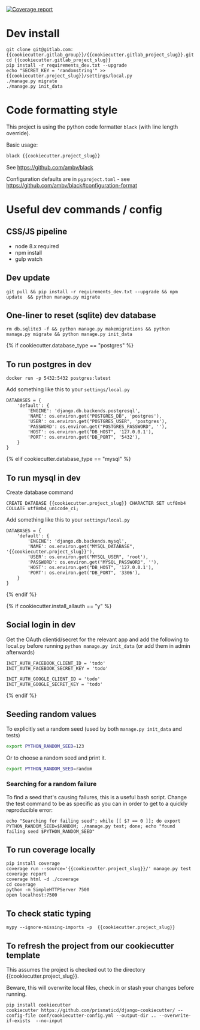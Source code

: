 
[![Coverage report](https://gitlab.com/{{cookiecutter.gitlab_group}}/{{cookiecutter.gitlab_project_slug}}/badges/master/coverage.svg)](https://{{cookiecutter.gitlab_group}}.gitlab.io/{{cookiecutter.gitlab_project_slug}}/index.html)

# Dev install

```
git clone git@gitlab.com:{{cookiecutter.gitlab_group}}/{{cookiecutter.gitlab_project_slug}}.git
cd {{cookiecutter.gitlab_project_slug}}
pip install -r requirements_dev.txt --upgrade
echo "SECRET_KEY = 'randomstring'" >> {{cookiecutter.project_slug}}/settings/local.py
./manage.py migrate
./manage.py init_data
```

# Code formatting style

This project is using the python code formatter `black` (with line length override).

Basic usage:

```bash
black {{cookiecutter.project_slug}}
```

See https://github.com/ambv/black

Configuration defaults are in `pyproject.toml` - see https://github.com/ambv/black#configuration-format


# Useful dev commands / config

## CSS/JS pipeline

* node 8.x required
* npm install
* gulp watch

## Dev update

```
git pull && pip install -r requirements_dev.txt --upgrade && npm update  && python manage.py migrate
```

## One-liner to reset (sqlite) dev database
```
rm db.sqlite3 -f && python manage.py makemigrations && python manage.py migrate && python manage.py init_data
```

{% if cookiecutter.database_type == "postgres" %}
## To run postgres in dev

```
docker run -p 5432:5432 postgres:latest
```

Add something like this to your `settings/local.py`

```
DATABASES = {
    'default': {
        'ENGINE': 'django.db.backends.postgresql',
        'NAME': os.environ.get("POSTGRES_DB", 'postgres'),
        'USER': os.environ.get("POSTGRES_USER", 'postgres'),
        'PASSWORD': os.environ.get("POSTGRES_PASSWORD", ''),
        'HOST': os.environ.get("DB_HOST", '127.0.0.1'),
        'PORT': os.environ.get("DB_PORT", '5432'),
    }
}
```
{% elif cookiecutter.database_type == "mysql" %}
## To run mysql in dev

Create database command
```
CREATE DATABASE {{cookiecutter.project_slug}} CHARACTER SET utf8mb4 COLLATE utf8mb4_unicode_ci;
```


Add something like this to your `settings/local.py`

```
DATABASES = {
    'default': {
        'ENGINE': 'django.db.backends.mysql',
        'NAME': os.environ.get("MYSQL_DATABASE", '{{cookiecutter.project_slug}}'),
        'USER': os.environ.get("MYSQL_USER", 'root'),
        'PASSWORD': os.environ.get("MYSQL_PASSWORD", ''),
        'HOST': os.environ.get("DB_HOST", '127.0.0.1'),
        'PORT': os.environ.get("DB_PORT", '3306'),
    }
}
```
{% endif %}

{% if cookiecutter.install_allauth == "y" %}
## Social login in dev

Get the OAuth clientid/secret for the relevant app and add the following to local.py before running `python manage.py init_data`
(or add them in admin afterwards)

```
INIT_AUTH_FACEBOOK_CLIENT_ID = 'todo'
INIT_AUTH_FACEBOOK_SECRET_KEY = 'todo'

INIT_AUTH_GOOGLE_CLIENT_ID = 'todo'
INIT_AUTH_GOOGLE_SECRET_KEY = 'todo'

```
{% endif %}


## Seeding random values

To explicitly set a random seed (used by both `manage.py init_data` and tests)

```bash
export PYTHON_RANDOM_SEED=123
```

Or to choose a random seed and print it.

```bash
export PYTHON_RANDOM_SEED=random
```

### Searching for a random failure

To find a seed that's causing failures, this is a useful bash script.  Change the test command to be as specific as you can in order to get to a quickly reproducible error:

```
echo "Searching for failing seed"; while [[ $? == 0 ]]; do export PYTHON_RANDOM_SEED=$RANDOM; ./manage.py test; done; echo "found failing seed $PYTHON_RANDOM_SEED"
```

## To run coverage locally

 ```
 pip install coverage
 coverage run --source='{{cookiecutter.project_slug}}/' manage.py test
 coverage report
 coverage html -d ./coverage
 cd coverage
 python -m SimpleHTTPServer 7500
 open localhost:7500
 ```


##  To check static typing
```
mypy --ignore-missing-imports -p  {{cookiecutter.project_slug}}
```

## To refresh the project from our cookiecutter template

This assumes the project is checked out to the directory {{cookiecutter.project_slug}}.

Beware, this will overwrite local files, check in or stash your changes before running.
```
pip install cookiecutter
cookiecutter https://github.com/prismaticd/django-cookiecutter/ --config-file conf/cookiecutter-config.yml --output-dir .. --overwrite-if-exists  --no-input
```
